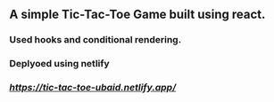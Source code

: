 ## A simple Tic-Tac-Toe Game built using react.
### Used hooks and conditional rendering.
### Deplyoed using netlify
### *https://tic-tac-toe-ubaid.netlify.app/*
